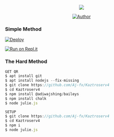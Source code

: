 
<div align="center">
  <p align="center">
<span class="avatar"><img src="https://github.com/Aj-fx/Kaztroserv2/blob/master/plugins/Ctonfs8p1Jq5.gif"> </a></span>
</p>
<p align="center">
<a href="https://github.com/cyberchekuthan"><img title="Author" src="https://img.shields.io/badge/Author-ꪶ͢ᴀᴊ ғxꫂ⁩-cyberchekuthan/Kaztroserv4?color=blue&style=for-the-badge&logo=whatsapp"></a>
</p>
</div>

  ### Simple Method
  
[![Deploy](https://www.herokucdn.com/deploy/button.svg)](https://heroku.com/deploy?template=https://github.com/Aj-fx/Kaztroserv4.git)



  
[![Run on Repl.it](https://repl.it/badge/github/quiec/whatsAlfa)](https://replit.com/@Amalser/Amalser)

  
### The Hard Method
```js
GET QR
$ apt install git
$ apt install nodejs --fix-missing
$ git clone https://github.com/Aj-fx/Kaztroserv4
$ cd Kaztroserv4
$ npm install @adiwajshing/baileys
$ npm install chalk
$ node julie.js
```
      
```js
SETUP
$ git clone https://github.com/Aj-fx/Kaztroserv4
$ cd Kaztroserv4
$ npm i
$ node julie.js
```
